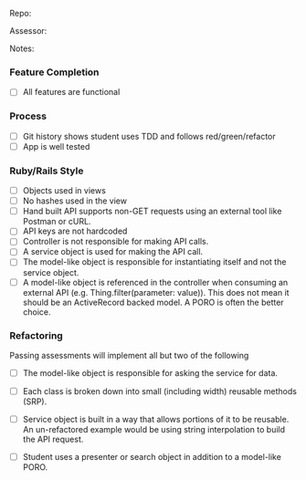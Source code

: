 Repo:

Assessor:

Notes:


### Feature Completion

- [ ] All features are functional

### Process

- [ ] Git history shows student uses TDD and follows red/green/refactor
- [ ] App is well tested

### Ruby/Rails Style

- [ ] Objects used in views
- [ ] No hashes used in the view
- [ ] Hand built API supports non-GET requests using an external tool like Postman or cURL.
- [ ] API keys are not hardcoded
- [ ] Controller is not responsible for making API calls.
- [ ] A service object is used for making the API call.
- [ ] The model-like object is responsible for instantiating itself and not the service object.
- [ ] A model-like object is referenced in the controller when consuming an external API (e.g. Thing.filter(parameter: value)). This does not mean it should be an ActiveRecord backed model. A PORO is often the better choice.

### Refactoring

Passing assessments will implement all but two of the following

- [ ] The model-like object is responsible for asking the service for data.
- [ ] Each class is broken down into small (including width) reusable methods (SRP).
- [ ] Service object is built in a way that allows portions of it to be reusable. An un-refactored example would be using string interpolation to build the API request.
- [ ] Student uses a presenter or search object in addition to a model-like PORO.

